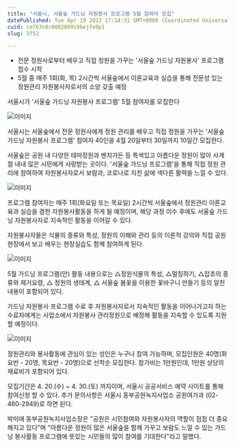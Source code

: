 ```yaml
---
title: "서울시, 서울숲 가드닝 자원봉사 프로그램 5월 참여자 모집"
datePublished: Tue Apr 19 2022 17:14:31 GMT+0000 (Coordinated Universal Time)
cuid: cm703n8c0002609i9bejfe0p1
slug: 3752

---
```



- 전문 정원사로부터 배우고 직접 정원을 가꾸는 '서울숲 가드닝 자원봉사' 프로그램 접수 시작
- 5월 중 매주 1회(화, 목) 2시간씩 서울숲에서 이론교육과 실습을 통해 전문성 있는 정원관리 자원봉사자로서의 소양 갖출 예정

서울시가 '서울숲 가드닝 자원봉사 프로그램' 5월 참여자를 모집한다

![이미지](https://cdn.hashnode.com/res/hashnode/image/upload/v1739255199154/9a6cbbe4-0402-4141-ab62-526fa58f8b95.png)

서울시는 서울숲에서 전문 정원사에게 정원 관리를 배우고 직접 정원을 가꾸는 '서울숲 가드닝 자원봉사 프로그램' 참여자 40인을 4월 20일부터 30일까지 10일간 모집한다.

서울숲은 공원 내 다양한 테마정원과 벤치가든 등 특색있고 아름다운 정원이 많아 사계절 내내 많은 시민에게 사랑받는 곳이다. '서울숲 가드닝 프로그램'을 통해 직접 정원 관리에 참여하여 자원봉사자로서 보람과, 코로나로 지친 삶에 색다른 활력을 느낄 수 있다.

![이미지](https://cdn.hashnode.com/res/hashnode/image/upload/v1739255201987/ddb8bd77-ab3c-436b-87d6-ef309c17555b.png)

프로그램 참여자는 매주 1회(화요일 또는 목요일) 2시간씩 서울숲에서 정원관리 이론교육과 실습을 겸한 자원봉사활동을 하게 될 예정이며, 해당 과정 이수 후에도 서울숲 가드닝 자원봉사자로 지속적인 활동을 이어갈 수 있다.

자원봉사자들은 식물의 종류와 특성, 정원의 이해와 관리 등의 이론적 강의와 직접 공원현장에서 보고 배우는 현장실습도 함께 참여하게 된다.

![이미지](https://cdn.hashnode.com/res/hashnode/image/upload/v1739255204662/6986f464-3eb4-4522-8b00-dfd1244c1366.png)

5월 가드닝 프로그램(안) 활동 내용으로는 △정원식물의 특성, △멀칭하기, △잡초의 종류와 제거요령, △ 정원의 생태계, △ 서울숲 봄꽃을 이용한 꽃바구니 만들기 등의 알찬 내용이 포함되어 있다.

가드닝 자원봉사 프로그램 수료 후 자원봉사자로서 지속적인 활동을 이어나가고자 하는 수료자에게는 사업소에서 자원봉사 관리정원으로 배정해 활동을 지속할 수 있도록 지원할 예정이다.

![이미지](https://cdn.hashnode.com/res/hashnode/image/upload/v1739255207182/fbf81928-cd81-4b5e-a582-3ec1687f6048.png)

정원관리와 봉사활동에 관심이 있는 성인은 누구나 참여 가능하며, 모집인원은 40명(화요반 - 20명, 목요반 - 20명)으로 선착순 모집한다. 참가비는 1만원인데, 1만원 상당의 재료비가 포함되어 있다.

모집기간은 4. 20.(수) ~ 4. 30.(토) 까지이며, 서울시 공공서비스 예약 사이트를 통해 참여신청 할 수 있다. 추가 문의사항은 서울시 동부공원녹지사업소 공원여가과 (02-460-2949)로 하면 된다.

박미애 동부공원녹지사업소장은 "공원은 시민참여와 자원봉사자의 역할이 점점 더 중요해지고 있다"며 "아름다운 정원이 많은 서울숲을 함께 가꾸고 보람도 느낄 수 있는 가드닝 봉사활동 프로그램에 뜻있는 시민들의 많이 참여를 기대한다"라고 말했다.